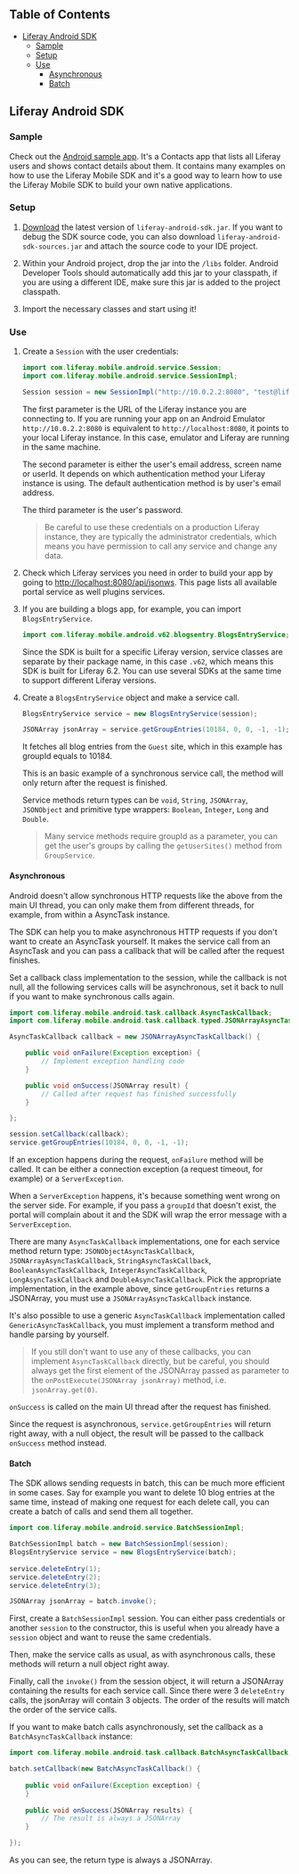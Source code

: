 ## Table of Contents

* [Liferay Android SDK](#liferay-android-sdk)
	* [Sample](#sample)
	* [Setup](#setup)
	* [Use](#use)
		* [Asynchronous](#asynchronous)
		* [Batch](#batch)

## Liferay Android SDK

### Sample

Check out the [Android sample
app](https://github.com/brunofarache/liferay-mobile-sdk-sample-android). It's a
Contacts app that lists all Liferay users and shows contact details about them.
It contains many examples on how to use the Liferay Mobile SDK and it's a good
way to learn how to use the Liferay Mobile SDK to build your own native
applications.

### Setup

1. [Download](https://github.com/liferay/liferay-mobile-sdk/releases/) the
latest version of `liferay-android-sdk.jar`. If you want to debug the SDK source
code, you can also download `liferay-android-sdk-sources.jar` and attach the
source code to your IDE project.

2. Within your Android project, drop the jar into the `/libs` folder. Android
Developer Tools should automatically add this jar to your classpath, if you are
using a different IDE, make sure this jar is added to the project classpath.

3. Import the necessary classes and start using it!

### Use

1. Create a `Session` with the user credentials:

	```java
	import com.liferay.mobile.android.service.Session;
	import com.liferay.mobile.android.service.SessionImpl;
	
	Session session = new SessionImpl("http://10.0.2.2:8080", "test@liferay.com", "test");
	```

	The first parameter is the URL of the Liferay instance you are connecting
	to. If you are running your app on an Android Emulator
	`http://10.0.2.2:8080` is equivalent to `http://localhost:8080`, it points
	to your local Liferay instance. In this case, emulator and Liferay are
	running in the same machine.

	The second parameter is either the user's email address, screen name or
	userId. It depends on which authentication method your Liferay instance is
	using. The default authentication method is by user's email address.

	The third parameter is the user's password.

	> Be careful to use these credentials on a production Liferay instance, they
	are typically the administrator credentials, which means you have permission
	to call any service and change any data. 


2. Check which Liferay services you need in order to build your app by going to
[http://localhost:8080/api/jsonws](http://localhost:8080/api/jsonws). This page
lists all available portal service as well plugins services.


3. If you are building a blogs app, for example, you can import
`BlogsEntryService`. 

	```java
	import com.liferay.mobile.android.v62.blogsentry.BlogsEntryService;
	```

	Since the SDK is built for a specific Liferay version, service classes are
	separate by their package name, in this case `.v62`, which means this SDK is
	built for Liferay 6.2. You can use several SDKs at the same time to support
	different Liferay versions. 

4. Create a `BlogsEntryService` object and make a service call.

	```java
	BlogsEntryService service = new BlogsEntryService(session);

	JSONArray jsonArray = service.getGroupEntries(10184, 0, 0, -1, -1);
	```
	
	It fetches all blog entries from the `Guest` site, which in this example has
	groupId equals to 10184.
	
	This is an basic example of a synchronous service call, the method will only
	return after the request is finished.
	
	Service methods return types can be `void`, `String`, `JSONArray`,
	`JSONObject` and primitive type wrappers: `Boolean`, `Integer`, `Long` and
	`Double`.

	> Many service methods require groupId as a parameter, you can get the
	user's groups by calling the `getUserSites()` method from `GroupService`.

#### Asynchronous

Android doesn't allow synchronous HTTP requests like the above from the main UI
thread, you can only make them from different threads, for example, from within
a AsyncTask instance.

The SDK can help you to make asynchronous HTTP requests if you don't want to
create an AsyncTask yourself. It makes the service call from an AsyncTask and
you can pass a callback that will be called after the request finishes.

Set a callback class implementation to the session, while the callback is not
null, all the following services calls will be asynchronous, set it back to null
if you want to make synchronous calls again.

```java
import com.liferay.mobile.android.task.callback.AsyncTaskCallback;
import com.liferay.mobile.android.task.callback.typed.JSONArrayAsyncTaskCallback;

AsyncTaskCallback callback = new JSONArrayAsyncTaskCallback() {

	public void onFailure(Exception exception) {
		// Implement exception handling code
	}

	public void onSuccess(JSONArray result) {
		// Called after request has finished successfully
	}

};

session.setCallback(callback);
service.getGroupEntries(10184, 0, 0, -1, -1);
```

If an exception happens during the request, `onFailure` method will be called.
It can be either a connection exception (a request timeout, for example) or a
`ServerException`.

When a `ServerException` happens, it's because something went wrong on the
server side. For example, if you pass a `groupId` that doesn't exist, the portal
will complain about it and the SDK will wrap the error message with a
`ServerException`.

There are many `AsyncTaskCallback` implementations, one for each service method
return type: `JSONObjectAsyncTaskCallback`, `JSONArrayAsyncTaskCallback`,
`StringAsyncTaskCallback`, `BooleanAsyncTaskCallback`,
`IntegerAsyncTaskCallback`, `LongAsyncTaskCallback` and
`DoubleAsyncTaskCallback`. Pick the appropriate implementation, in the example
above, since `getGroupEntries` returns a JSONArray, you must use a
`JSONArrayAsyncTaskCallback` instance.

It's also possible to use a generic `AsyncTaskCallback` implementation called
`GenericAsyncTaskCallback`, you must implement a transform method and handle
parsing by yourself.

> If you still don't want to use any of these callbacks, you can implement
`AsyncTaskCallback` directly, but be careful, you should always get the first
element of the JSONArray passed as parameter to the `onPostExecute(JSONArray
jsonArray)` method, i.e. `jsonArray.get(0)`.

`onSuccess` is called on the main UI thread after the request has finished.

Since the request is asynchronous, `service.getGroupEntries` will return right
away, with a null object, the result will be passed to the callback `onSuccess`
method instead.

#### Batch

The SDK allows sending requests in batch, this can be much more efficient in
some cases. Say for example you want to delete 10 blog entries at the same time,
instead of making one request for each delete call, you can create a batch of
calls and send them all together.

```java
import com.liferay.mobile.android.service.BatchSessionImpl;

BatchSessionImpl batch = new BatchSessionImpl(session);
BlogsEntryService service = new BlogsEntryService(batch);
	
service.deleteEntry(1);
service.deleteEntry(2);
service.deleteEntry(3);

JSONArray jsonArray = batch.invoke();
```

First, create a `BatchSessionImpl` session. You can either pass credentials or
another `session` to the constructor, this is useful when you already have a
`session` object and want to reuse the same credentials.

Then, make the service calls as usual, as with asynchronous calls, these methods
will return a null object right away.

Finally, call the `invoke()` from the session object, it will return a JSONArray
containing the results for each service call. Since there were 3 `deleteEntry`
calls, the jsonArray will contain 3 objects. The order of the results will match
the order of the service calls.

If you want to make batch calls asynchronously, set the callback as a
`BatchAsyncTaskCallback` instance:

```java
import com.liferay.mobile.android.task.callback.BatchAsyncTaskCallback;

batch.setCallback(new BatchAsyncTaskCallback() {
		
	public void onFailure(Exception exception) {
	}
	
	public void onSuccess(JSONArray results) {
		// The result is always a JSONArray 
	}

});
```

As you can see, the return type is always a JSONArray.
